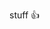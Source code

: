 stuff 👍
<!---
Mikshakecere/Mikshakecere is a ✨ special ✨ repository because its `README.md` (this file) appears on your GitHub profile.
You can click the Preview link to take a look at your changes.
--->

